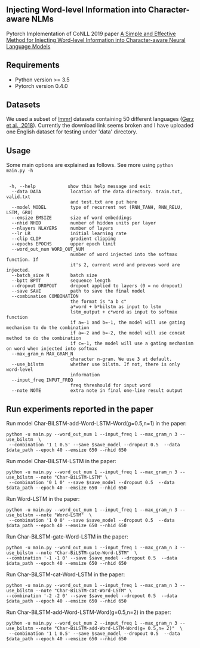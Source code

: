 ## Injecting Word-level Information into Character-aware NLMs
Pytorch Implementation of CoNLL 2019 paper [A Simple and Effective Method for Injecting Word-level Information into Character-aware Neural Language Models](https://www.aclweb.org/anthology/K19-1086.pdf)
 
## Requirements
- Python version >= 3.5
- Pytorch version 0.4.0

## Datasets
We used a subset of [lmmrl](http://people.ds.cam.ac.uk/dsg40/lmmrl.html) datasets containing 50 different languages ([Gerz et al., 2018](https://www.aclweb.org/anthology/Q18-1032.pdf)). Currently the download link seems broken and I have uploaded one English dataset for testing under 'data' directory.

## Usage

Some main options are explained as follows. See more using `python main.py -h`
```

 -h, --help            show this help message and exit
  --data DATA           location of the data directory. train.txt, valid.txt
                        and test.txt are put here
  --model MODEL         type of recurrent net (RNN_TANH, RNN_RELU, LSTM, GRU)
  --emsize EMSIZE       size of word embeddings
  --nhid NHID           number of hidden units per layer
  --nlayers NLAYERS     number of layers
  --lr LR               initial learning rate
  --clip CLIP           gradient clipping
  --epochs EPOCHS       upper epoch limit
  --word_out_num WORD_OUT_NUM
                        number of word injected into the softmax function. If
                        it's 2, current word and prevous word are injected.
  --batch_size N        batch size
  --bptt BPTT           sequence length
  --dropout DROPOUT     dropout applied to layers (0 = no dropout)
  --save SAVE           path to save the final model
  --combination COMBINATION
                        the format is "a b c"
                        a*word + b*bilstm as input to lstm
                        lstm_output + c*word as input to softmax function
                        if a=-1 and b=-1, the model will use gating mechanism to do the combination
                        if a=-2 and b=-2, the model will use concat method to do the combination
                        if c=-1, the model will use a gating mechanism on word when injected into softmax
  --max_gram_n MAX_GRAM_N
                        character n-gram. We use 3 at default.
  --use_bilstm          whether use bilstm. If not, there is only word-level
                        information
  --input_freq INPUT_FREQ
                        freq threshould for input word
  --note NOTE           extra note in final one-line result output
```

## Run experiments reported in the paper

Run model Char-BiLSTM-add-Word-LSTM-Word(g=0.5,n=1) in the paper:
```
python -u main.py --word_out_num 1 --input_freq 1 --max_gram_n 3 --use_bilstm  \
 --combination '1 1 0.5' --save $save_model --dropout 0.5  --data $data_path --epoch 40 --emsize 650 --nhid 650
```

Run model Char-BiLSTM-LSTM in the paper:
```
python -u main.py --word_out_num 1 --input_freq 1 --max_gram_n 3 --use_bilstm --note "Char-BiLSTM-LSTM" \
 --combination '0 1 0' --save $save_model --dropout 0.5  --data $data_path --epoch 40 --emsize 650 --nhid 650
```

Run Word-LSTM in the paper:
```
python -u main.py --word_out_num 1 --input_freq 1 --max_gram_n 3 --use_bilstm --note "Word-LSTM"  \
 --combination '1 0 0' --save $save_model --dropout 0.5  --data $data_path --epoch 40 --emsize 650 --nhid 650
```

Run Char-BiLSTM-gate-Word-LSTM in the paper:
```
python -u main.py --word_out_num 1 --input_freq 1 --max_gram_n 3 --use_bilstm --note "Char-BiLSTM-gate-Word-LSTM"  \
--combination '-1 -1 0' --save $save_model --dropout 0.5  --data $data_path --epoch 40 --emsize 650 --nhid 650
```

Run Char-BiLSTM-cat-Word-LSTM in the paper:
```
python -u main.py --word_out_num 1 --input_freq 1 --max_gram_n 3 --use_bilstm --note "Char-BiLSTM-cat-Word-LSTM" \
--combination '-2 -2 0' --save $save_model --dropout 0.5  --data $data_path --epoch 40 --emsize 650 --nhid 650
```

Run Char-BiLSTM-add-Word-LSTM-Word(g=0.5,n=2) in the paper:
```
python -u main.py --word_out_num 2 --input_freq 1 --max_gram_n 3 --use_bilstm --note "Char-BiLSTM-add-Word-LSTM-Word(g= 0.5,n= 2)"  \
 --combination '1 1 0.5' --save $save_model --dropout 0.5  --data $data_path --epoch 40 --emsize 650 --nhid 650
```
